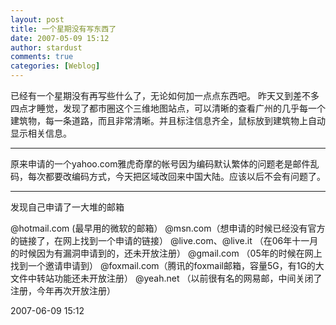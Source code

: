 ```yaml
---
layout: post
title: 一个星期没有写东西了
date: 2007-05-09 15:12
author: stardust
comments: true
categories: [Weblog]
---
```

已经有一个星期没有再写些什么了，无论如何加一点点东西吧。
昨天又到差不多四点才睡觉，发现了都市圈这个三维地图站点，可以清晰的查看广州的几乎每一个建筑物，每一条道路，而且非常清晰。并且标注信息齐全，鼠标放到建筑物上自动显示相关信息。

<hr />

原来申请的一个yahoo.com雅虎奇摩的帐号因为编码默认繁体的问题老是邮件乱码，每次都要改编码方式，今天把区域改回来中国大陆。应该以后不会有问题了。

<hr />

发现自己申请了一大堆的邮箱

@hotmail.com (最早用的微软的邮箱）
@msn.com（想申请的时候已经没有官方的链接了，在网上找到一个申请的链接）
@live.com、@live.it （在06年十一月的时候因为有漏洞申请到的，还未开放注册）
@gmail.com （05年的时候在网上找到一个邀请申请到）
@foxmail.com（腾讯的foxmail邮箱，容量5G，有1G的大文件中转站功能还未开放注册）
@yeah.net （以前很有名的网易邮，中间关闭了注册，今年再次开放注册）

2007-06-09 15:12
